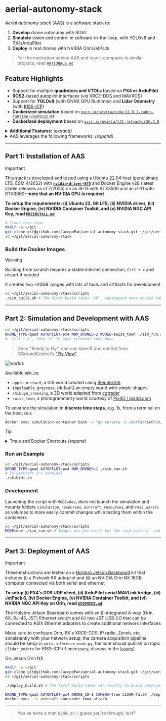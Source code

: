 # aerial-autonomy-stack

*Aerial autonomy stack* (AAS) is a software stack to:

1. **Develop** drone autonomy with ROS2
2. **Simulate** vision and control in software-in-the-loop, with YOLOv8 and PX4/ArduPilot
3. **Deploy** in real drones with NVIDIA Orin/JetPack

> For the motivation behind AAS and how it compares to similar projects, read [`RATIONALE.md`](/supplementary/RATIONALE.md)

## Feature Highlights

- Support for multiple **quadrotors and VTOLs** based on **PX4 or ArduPilot**
- **ROS2**-based autopilot interfaces (*via* XRCE-DDS and MAVROS)
- Support for **YOLOv8** (with ONNX GPU Runtimes) and **Lidar Odometry** (with [KISS-ICP](https://github.com/PRBonn/kiss-icp))
- **Dockerized simulation** based on [`nvcr.io/nvidia/cuda:12.8.1-cudnn-runtime-ubuntu22.04`](https://catalog.ngc.nvidia.com/orgs/nvidia/containers/cuda/tags)
- **Dockerized deployment** based on [`nvcr.io/nvidia/l4t-jetpack:r36.4.0`](https://catalog.ngc.nvidia.com/orgs/nvidia/containers/l4t-jetpack/tags)

<details>
<summary><b>Additional Features:</b> <i>(expand)</i></summary>

> - **3D worlds** for [PX4](https://docs.px4.io/main/en/simulation/#sitl-simulation-environment) and [ArduPilot](https://ardupilot.org/dev/docs/sitl-simulator-software-in-the-loop.html#sitl-architecture) software-in-the-loop (SITL) simulation
> - **Steppable simulation** interface for reinforcement learning 
> - [Zenoh](https://github.com/eclipse-zenoh/zenoh-plugin-ros2dds) inter-vehicle ROS2 bridge
> - Support for [PX4 Offboard](https://docs.px4.io/main/en/flight_modes/offboard.html) mode (e.g. CTBR/`VehicleRatesSetpoint` for agile, GNSS-denied flight) 

</details>

<details>
<summary>AAS leverages the following frameworks: <i>(expand)</i></summary>

> [*ROS2 Humble*](https://docs.ros.org/en/rolling/Releases.html) (LTS, EOL 5/2027), [*Gazebo Sim Harmonic*](https://gazebosim.org/docs/latest/releases/) (LTS, EOL 9/2028), [*PX4 1.16*](https://github.com/PX4/PX4-Autopilot/releases) interfaced *via* [XRCE-DDS](https://github.com/eProsima/Micro-XRCE-DDS/releases), [*ArduPilot 4.6*](https://github.com/ArduPilot/ardupilot/releases) interfaced *via* [MAVROS](https://github.com/mavlink/mavros/releases), [*YOLOv8*](https://github.com/ultralytics/ultralytics/releases) on [*ONNX Runtime 1.22*](https://onnxruntime.ai/getting-started) (latest stable releases as of 8/2025), [*L4T 36* (Ubuntu 22-based)/*JetPack 6*](https://developer.nvidia.com/embedded/jetpack-archive) (for deployment only, latest major release as of 8/2025)

</details>

<!-- TODO: add video of example startup/usage with API from git clone on -->

---

## Part 1: Installation of AAS

> [!IMPORTANT]
> This stack is developed and tested using a [Ubuntu 22.04](https://ubuntu.com/about/release-cycle) host (penultimate LTS, ESM 4/2032) with [**`nvidia-driver-575`**](https://developer.nvidia.com/datacenter-driver-archive) and Docker Engine v28 (latest stable releases as of 7/2025) on an i9-13 with RTX3500 and an i7-11 with RTX3060—**note that an NVIDIA GPU *is* required**
> 
> **To setup the requirements: (i) Ubuntu 22, Git LFS, (ii) NVIDIA driver, (iii) Docker Engine, (iv) NVIDIA Container Toolkit, and (v) NVIDIA NGC API Key, read [`PREINSTALL.md`](/supplementary/PREINSTALL.md)**

```sh
# Clone this repo
mkdir -p ~/git
git clone git@github.com:JacopoPan/aerial-autonomy-stack.git ~/git/aerial-autonomy-stack
cd ~/git/aerial-autonomy-stack
```

### Build the Docker Images

> [!WARNING]
> Building from scratch requires a stable internet connection, `Ctrl + c` and restart if needed 
> 
> It creates two ~20GB images with lots of tools and artifacts for development

```sh
cd ~/git/aerial-autonomy-stack/scripts
./sim_build.sh # The first build takes ~30', subsequent ones should takes seconds to minutes
```

---

## Part 2: Simulation and Development with AAS

```sh
cd ~/git/aerial-autonomy-stack/scripts
DRONE_TYPE=quad AUTOPILOT=px4 NUM_DRONES=2 WORLD=swiss_town ./sim_run.sh # Read sim_run.sh for more options
# `Ctrl + b`, then `d` in each terminal once done
```

> Once "Ready to Fly", one can takeoff and control from QGroundControl's ["Fly View"](https://docs.qgroundcontrol.com/master/en/qgc-user-guide/fly_view/fly_view.html)

![worlds](https://github.com/user-attachments/assets/45a2f2ad-cc31-4d71-aa2e-4fe542a59a77)

Available `WORLD`s:
- `apple_orchard`, a GIS world created using [BlenderGIS](https://github.com/domlysz/BlenderGIS)
- `impalpable_greyness`, (default) an empty world with simple shapes
- `shibuya_crossing`, a 3D world adapted from [cgtrader](https://www.cgtrader.com/)
- `swiss_town`, a photogrammetry world courtesy of [Pix4D / pix4d.com](https://support.pix4d.com/hc/en-us/articles/360000235126)

To advance the simulation in **discrete time steps**, e.g. 1s, from a terminal on the host, run:

```sh
docker exec simulation-container bash -c "gz service -s /world/\$WORLD/control --reqtype gz.msgs.WorldControl --reptype gz.msgs.Boolean --req 'multi_step: 250, pause: true'" # Adjust multi_step based on the value of max_step_size in the world's .sdf 
```

> [!TIP]
> <details>
> <summary>Tmux and Docker Shortcuts <i>(expand)</i></summary>
> 
> - Move between Tmux windows with `Ctrl + b`, then `n`, `p`
> - Move between Tmux panes with `Ctrl + b`, then `arrow keys`
> - Enter copy mode to scroll back with `Ctrl + [`, then `arrow keys`, exit with `q`
> - Split a Tmux window with `Ctrl + b`, then `"` (horizontal) or `%` (vertical)
> - Detach Tmux with `Ctrl + b`, then `d`
> ```sh
> tmux list-sessions # List all sessions
> tmux attach-session -t [session_name] # Reattach a session
> tmux kill-session -t [session_name] # Kill a session
> tmux kill-server # Kill all sessions
> ```
> Docker hygiene:
> ```sh
> docker ps -a # List containers
> docker stop $(docker ps -q) # Stop all containers
> docker container prune # Remove all stopped containers
> 
> docker images # List images
> docker image prune # Remove untagged images
> docker rmi <image_name_or_id> # Remove a specific image
> docker builder prune # Clear the cache system wide
> ```
> 
> </details>

### Run an Example

```sh
cd ~/git/aerial-autonomy-stack/scripts
DRONE_TYPE=quad AUTOPILOT=px4 NUM_DRONES=1 ./sim_run.sh
# In aircraft 1's terminal
./skibidi.sh
```

<!-- TODO: add video of the skibidi example -->

### Development

Launching the script with `MODE=dev`, does not launch the simulation and mounts folders `simulation_resources`, `aircraft_resources`, and `ros2_ws/src` as volumes to more easily commit changes while testing them within the containers

```sh
cd ~/git/aerial-autonomy-stack/scripts
MODE=dev ./sim_run.sh # Images are pre-built but the ros2_ws/src/  and *_resources/ folders are mounted from the host
```

---

## Part 3: Deployment of AAS

> [!IMPORTANT]
> These instructions are tested on a [Holybro Jetson Baseboard](https://holybro.com/products/pixhawk-jetson-baseboard) kit that includes (i) a Pixhawk 6X autopilot and (ii) an NVIDIA Orin NX 16GB computer connected via both serial and ethernet
> 
> **To setup (i) PX4's DDS UDP client, (ii) ArduPilot serial MAVLink bridge, (iii) JetPack 6, (iv) Docker Engine, (v) NVIDIA Container Toolkit, and (vi) NVIDIA NGC API Key on Orin, read [`AVIONICS.md`](/supplementary/AVIONICS.md)**
>
> The Holybro Jetson Baseboard comes with an (i) integrated 4-way (Orin, 6X, RJ-45, JST) Ethernet switch and (ii) two JST USB 2.0 that can be connected to ASIX Ethernet adapters to create additional network interfaces
> 
> Make sure to configure Orin, 6X's XRCE-DDS, IP radio, Zenoh, etc. consistently with your network setup; the camera acquisition pipeline should be setup in `yolo_inference_node.py`, the lidar should publish on topic `/lidar_points` for KISS-ICP (if necessary, discuss in the [Issues](https://github.com/JacopoPan/aerial-autonomy-stack/issues))

On Jetson Orin NX
```sh
mkdir -p ~/git
git clone git@github.com:JacopoPan/aerial-autonomy-stack.git ~/git/aerial-autonomy-stack
cd ~/git/aerial-autonomy-stack/scripts

./deploy_build.sh # The first build takes ~1h (mostly to build onnxruntime-gpu from source)

DRONE_TYPE=quad AUTOPILOT=px4 DRONE_ID=1 CAMERA=true LIDAR=false ./deploy_run.sh
docker exec -it aircraft-container tmux attach
```

---
> You've done a man's job, sir. I guess you're through, huh?

<!-- 



## TODOs

PX4 Interface
Notes
    these are removed from the from x500 and custom_vtol airframes (kept for now)
        param set-default SENS_EN_GPSSIM 1
        param set-default SENS_EN_BAROSIM 0
        param set-default SENS_EN_MAGSIM 1
    move this to aas custom params
        param set-default VT_F_TRANS_THR 0.75 # The 0.3 default value in v1.16.0 does not allow to transition

    Use these to improve commands with 1.16
        # used as param1 in DO_CHANGE_SPEED command
        uint8 SPEED_TYPE_AIRSPEED = 0
        uint8 SPEED_TYPE_GROUNDSPEED = 1
        uint8 SPEED_TYPE_CLIMB_SPEED = 2
        uint8 SPEED_TYPE_DESCEND_SPEED = 3

        # used as param3 in CMD_DO_ORBIT
        uint8 ORBIT_YAW_BEHAVIOUR_HOLD_FRONT_TO_CIRCLE_CENTER = 0
        uint8 ORBIT_YAW_BEHAVIOUR_HOLD_INITIAL_HEADING = 1
        uint8 ORBIT_YAW_BEHAVIOUR_UNCONTROLLED = 2
        uint8 ORBIT_YAW_BEHAVIOUR_HOLD_FRONT_TANGENT_TO_CIRCLE = 3
        uint8 ORBIT_YAW_BEHAVIOUR_RC_CONTROLLED = 4
        uint8 ORBIT_YAW_BEHAVIOUR_UNCHANGED = 5

- Orbit working questionably for quads: tangential speed should be specified, altitude in reached but not kept(?), does not exit mode automatically
- Set altitude interrupts reposition for quads (reasonable, make it for vtol only?), also resets yaw
- Set speed only affects next reposition for quads (reasonable, add warning)
- Quad landing return has no yaw (make it landing in place instead?)

- Canceling actions with Ctrl + c is not working: fix or workaround, then implement logic to exit ABORTED state

Goal accepted with ID: 15357dbc13314fffbac7273fb8118ac7

Feedback:
    message: Taking off in MC mode

^C^C^C^C^C^C
Canceling goal...
Traceback (most recent call last):
  File "/opt/ros/humble/bin/ros2", line 33, in <module>
    sys.exit(load_entry_point('ros2cli==0.18.13', 'console_scripts', 'ros2')())
  File "/opt/ros/humble/lib/python3.10/site-packages/ros2cli/cli.py", line 91, in main
    rc = extension.main(parser=parser, args=args)
  File "/opt/ros/humble/lib/python3.10/site-packages/ros2action/command/action.py", line 37, in main
    return extension.main(args=args)
  File "/opt/ros/humble/lib/python3.10/site-packages/ros2action/verb/send_goal.py", line 56, in main
    return send_goal(args.action_name, args.action_type, args.goal, feedback_callback)
  File "/opt/ros/humble/lib/python3.10/site-packages/ros2action/verb/send_goal.py", line 154, in send_goal
    rclpy.spin_until_future_complete(node, result_future)
  File "/opt/ros/humble/local/lib/python3.10/dist-packages/rclpy/__init__.py", line 256, in spin_until_future_complete
    executor.spin_until_future_complete(future, timeout_sec)
  File "/opt/ros/humble/local/lib/python3.10/dist-packages/rclpy/executors.py", line 308, in spin_until_future_complete
    self.spin_once_until_future_complete(future, timeout_sec)
  File "/opt/ros/humble/local/lib/python3.10/dist-packages/rclpy/executors.py", line 758, in spin_once_until_future_complete
    self._spin_once_impl(timeout_sec)
  File "/opt/ros/humble/local/lib/python3.10/dist-packages/rclpy/executors.py", line 740, in _spin_once_impl
    handler, entity, node = self.wait_for_ready_callbacks(timeout_sec=timeout_sec)
  File "/opt/ros/humble/local/lib/python3.10/dist-packages/rclpy/executors.py", line 723, in wait_for_ready_callbacks
    return next(self._cb_iter)
  File "/opt/ros/humble/local/lib/python3.10/dist-packages/rclpy/executors.py", line 620, in _wait_for_ready_callbacks
    wait_set.wait(timeout_nsec)
  File "/opt/ros/humble/lib/python3.10/site-packages/ros2action/verb/send_goal.py", line 124, in _sigint_cancel_handler
    rclpy.spin_until_future_complete(node, cancel_future)
  File "/opt/ros/humble/local/lib/python3.10/dist-packages/rclpy/__init__.py", line 256, in spin_until_future_complete
    executor.spin_until_future_complete(future, timeout_sec)
  File "/opt/ros/humble/local/lib/python3.10/dist-packages/rclpy/executors.py", line 308, in spin_until_future_complete
    self.spin_once_until_future_complete(future, timeout_sec)
  File "/opt/ros/humble/local/lib/python3.10/dist-packages/rclpy/executors.py", line 758, in spin_once_until_future_complete
    self._spin_once_impl(timeout_sec)
  File "/opt/ros/humble/local/lib/python3.10/dist-packages/rclpy/executors.py", line 740, in _spin_once_impl
    handler, entity, node = self.wait_for_ready_callbacks(timeout_sec=timeout_sec)
  File "/opt/ros/humble/local/lib/python3.10/dist-packages/rclpy/executors.py", line 723, in wait_for_ready_callbacks
    return next(self._cb_iter)
ValueError: generator already executing

- Implement ardupilot/mavros interface (check if 4.6.2 is still the latest stable release)
- Make sure that for all maps, all vehicles, a simple autonomous takeoff + loiter + landing example works with up to 3 vehicles
- Update deployment to latest JetPack

### Known Issues

- Cannot use **/.git in .dockerignore because PX4 and ArduPilot use it in their build
- PX4 messages 1.16 have VehicleStatus on MESSAGE_VERSION = 1, topic fmu/out/vehicle_status_v1
- QGC does not save roll and pitch in the telemetry bar for PX4 VTOLs
- Need to adjust orientation of the lidar and frame of the lidar odometry for VTOLs
- In yolo_inference_node.py, cannot open GPU accelerated (nvh264dec) GStreamer pipeline with cv2.VideoCapture, might need to recompile OpenCV to have both CUDA and GStreamer support (or use python3-gi gir1.2-gst-plugins-base-1.0 gir1.2-gstreamer-1.0 and circumbent OpenCV)



-->
